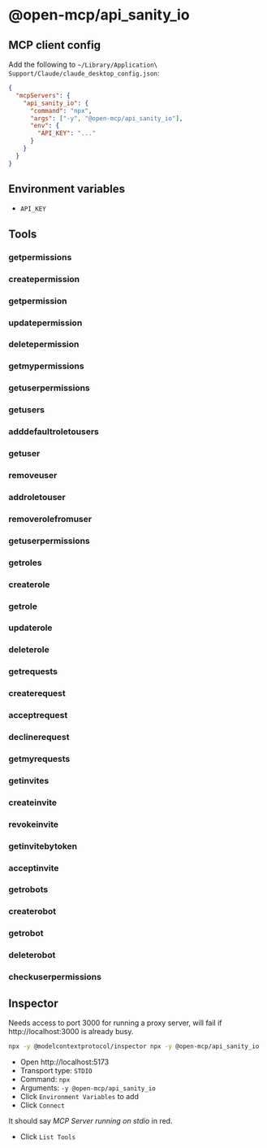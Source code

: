 # @open-mcp/api_sanity_io

## MCP client config

Add the following to `~/Library/Application\ Support/Claude/claude_desktop_config.json`:

```json
{
  "mcpServers": {
    "api_sanity_io": {
      "command": "npx",
      "args": ["-y", "@open-mcp/api_sanity_io"],
      "env": {
        "API_KEY": "..."
      }
    }
  }
}
```

## Environment variables

- `API_KEY`

## Tools

### getpermissions

### createpermission

### getpermission

### updatepermission

### deletepermission

### getmypermissions

### getuserpermissions

### getusers

### adddefaultroletousers

### getuser

### removeuser

### addroletouser

### removerolefromuser

### getuserpermissions

### getroles

### createrole

### getrole

### updaterole

### deleterole

### getrequests

### createrequest

### acceptrequest

### declinerequest

### getmyrequests

### getinvites

### createinvite

### revokeinvite

### getinvitebytoken

### acceptinvite

### getrobots

### createrobot

### getrobot

### deleterobot

### checkuserpermissions

## Inspector

Needs access to port 3000 for running a proxy server, will fail if http://localhost:3000 is already busy.

```bash
npx -y @modelcontextprotocol/inspector npx -y @open-mcp/api_sanity_io
```

- Open http://localhost:5173
- Transport type: `STDIO`
- Command: `npx`
- Arguments: `-y @open-mcp/api_sanity_io`
- Click `Environment Variables` to add
- Click `Connect`

It should say _MCP Server running on stdio_ in red.

- Click `List Tools`
